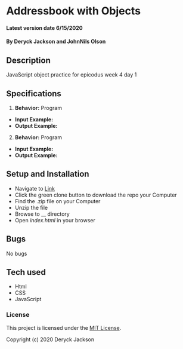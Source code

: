 # Addressbook with Objects

#### Latest version date 6/15/2020

#### By Deryck Jackson and JohnNils Olson

## Description

JavaScript object practice for epicodus week 4 day 1

## Specifications

1. **Behavior:** Program
  * **Input Example:** 
  * **Output Example:** 

2. **Behavior:** Program
  * **Input Example:** 
  * **Output Example:** 

## Setup and Installation

* Navigate to [Link]()
* Click the green clone button to download the repo your Computer
* Find the .zip file on your Computer
* Unzip the file
* Browse to __ directory
* Open _index.html_ in your browser

## Bugs

No bugs

## Tech used

* Html
* CSS
* JavaScript

### License

This project is licensed under the [MIT License](https://opensource.org/licenses/MIT).

Copyright (c) 2020 Deryck Jackson